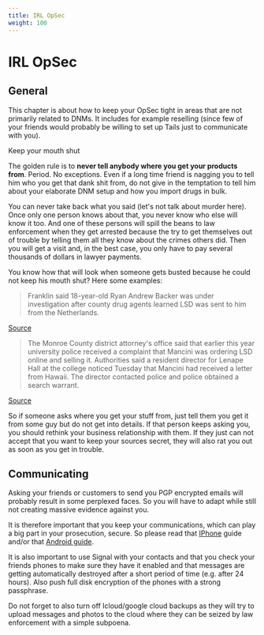 ```yaml
---
title: IRL OpSec
weight: 100
---
```


# IRL OpSec

## General

This chapter is about how to keep your OpSec tight in areas that are not primarily related to DNMs. It includes for example reselling (since few of your friends would probably be willing to set up Tails just to communicate with you).

Keep your mouth shut

The golden rule is to **never tell anybody where you get your products from**. Period. No exceptions. Even if a long time friend is nagging you to tell him who you get that dank shit from, do not give in the temptation to tell him about your elaborate DNM setup and how you import drugs in bulk.

You can never take back what you said (let's not talk about murder here). Once only one person knows about that, you never know who else will know it too. And one of these persons will spill the beans to law enforcement when they get arrested because the try to get themselves out of trouble by telling them all they know about the crimes others did. Then you will get a visit and, in the best case, you only have to pay several thousands of dollars in lawyer payments.

You know how that will look when someone gets busted because he could not keep his mouth shut? Here some examples:

>Franklin said 18-year-old Ryan Andrew Backer was under investigation after county drug agents learned LSD was sent to him from the Netherlands.

[Source](https://www.al.com/news/huntsville/2015/03/drug_agents_homeland_security.html) 


>The Monroe County district attorney's office said that earlier this year university police received a complaint that Mancini was ordering LSD online and selling it. Authorities said a resident director for Lenape Hall at the college noticed Tuesday that Mancini had received a letter from Hawaii. The director contacted police and police obtained a search warrant.

[Source](https://www.mcall.com/news/police/mc-n-east-stroudsburg-dark-web-lsd-20160505-story.html)


So if someone asks where you get your stuff from, just tell them you get it from some guy but do not get into details. If that person keeps asking you, you should rethink your business relationship with them. If they just can not accept that you want to keep your sources secret, they will also rat you out as soon as you get in trouble.

## Communicating

Asking your friends or customers to send you PGP encrypted emails will probably result in some perplexed faces. So you will have to adapt while still not creating massive evidence against you.

It is therefore important that you keep your communications, which can play a big part in your prosecution, secure. So please read that
[IPhone](https://ssd.eff.org/en/module/how-encrypt-your-iphone) guide and/or that
[Android guide](https://www.androidauthority.com/how-to-encrypt-android-device-326700/).

It is also important to use Signal with your contacts and that you check your friends phones to make sure they have it enabled and that messages are getting automatically destroyed after a short period of time (e.g. after 24 hours). Also push full disk encryption of the phones with a strong passphrase.

Do not forget to also turn off Icloud/google cloud backups as they will try to upload messages and photos to the cloud where they can be seized by law enforcement with a simple subpoena.
